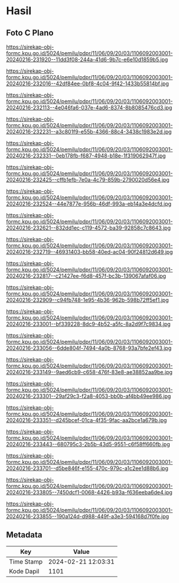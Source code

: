 # Hasil

## Foto C Plano

https://sirekap-obj-formc.kpu.go.id/5024/pemilu/pdpr/11/06/09/20/03/1106092003001-20240216-231920--11dd3f08-244a-41d6-9b7c-e6e10d1859b5.jpg

https://sirekap-obj-formc.kpu.go.id/5024/pemilu/pdpr/11/06/09/20/03/1106092003001-20240216-232016--42df84ee-0bf8-4c04-9f42-1433b55814bf.jpg

https://sirekap-obj-formc.kpu.go.id/5024/pemilu/pdpr/11/06/09/20/03/1106092003001-20240216-232113--4e046fa6-037e-4ad6-8374-8b8085476cd3.jpg

https://sirekap-obj-formc.kpu.go.id/5024/pemilu/pdpr/11/06/09/20/03/1106092003001-20240216-232231--a3c801f9-e55b-4366-88c4-3438c1983e2d.jpg

https://sirekap-obj-formc.kpu.go.id/5024/pemilu/pdpr/11/06/09/20/03/1106092003001-20240216-232331--0eb178fb-f687-4948-b18e-1f319062947f.jpg

https://sirekap-obj-formc.kpu.go.id/5024/pemilu/pdpr/11/06/09/20/03/1106092003001-20240216-232425--cffb1efb-7e0a-4c79-859b-2790020d56e4.jpg

https://sirekap-obj-formc.kpu.go.id/5024/pemilu/pdpr/11/06/09/20/03/1106092003001-20240216-232524--44e7877e-956b-46df-993a-eb14a3e4dcfd.jpg

https://sirekap-obj-formc.kpu.go.id/5024/pemilu/pdpr/11/06/09/20/03/1106092003001-20240216-232621--832dd1ec-c119-4572-ba39-92858c7c8643.jpg

https://sirekap-obj-formc.kpu.go.id/5024/pemilu/pdpr/11/06/09/20/03/1106092003001-20240216-232719--46931403-bb58-40ed-ac04-90f24812d649.jpg

https://sirekap-obj-formc.kpu.go.id/5024/pemilu/pdpr/11/06/09/20/03/1106092003001-20240216-232817--c21427ee-f6d8-457f-bc3b-139067afaf06.jpg

https://sirekap-obj-formc.kpu.go.id/5024/pemilu/pdpr/11/06/09/20/03/1106092003001-20240216-232909--c94fb748-1e95-4b36-962b-598b72ff5ef1.jpg

https://sirekap-obj-formc.kpu.go.id/5024/pemilu/pdpr/11/06/09/20/03/1106092003001-20240216-233001--bf339228-8dc9-4b52-a5fc-8a2d9f7c9834.jpg

https://sirekap-obj-formc.kpu.go.id/5024/pemilu/pdpr/11/06/09/20/03/1106092003001-20240216-233056--6dde804f-7494-4a0b-8768-93a7bfe2ef43.jpg

https://sirekap-obj-formc.kpu.go.id/5024/pemilu/pdpr/11/06/09/20/03/1106092003001-20240216-233149--9aed6cb9-c658-476f-83e8-ae38852aa9be.jpg

https://sirekap-obj-formc.kpu.go.id/5024/pemilu/pdpr/11/06/09/20/03/1106092003001-20240216-233301--29af29c3-f2a8-4053-bb0b-af4bb49ee986.jpg

https://sirekap-obj-formc.kpu.go.id/5024/pemilu/pdpr/11/06/09/20/03/1106092003001-20240216-233351--d245bcef-01ca-4f35-9fac-aa2bce1a679b.jpg

https://sirekap-obj-formc.kpu.go.id/5024/pemilu/pdpr/11/06/09/20/03/1106092003001-20240216-233443--680795c3-2b5b-43d5-9551-c6f58ff660fb.jpg

https://sirekap-obj-formc.kpu.go.id/5024/pemilu/pdpr/11/06/09/20/03/1106092003001-20240216-233701--d5be846f-e155-470c-979c-a1c2ee1d88b6.jpg

https://sirekap-obj-formc.kpu.go.id/5024/pemilu/pdpr/11/06/09/20/03/1106092003001-20240216-233805--7450dcf1-0068-4426-b93a-f636eeba6de4.jpg

https://sirekap-obj-formc.kpu.go.id/5024/pemilu/pdpr/11/06/09/20/03/1106092003001-20240216-233855--190a124d-d988-449f-a3e3-594168d7f0fe.jpg


## Metadata

| Key        | Value               |
| ---------- | ------------------- |
| Time Stamp | 2024-02-21 12:03:31 |
| Kode Dapil | 1101                |




